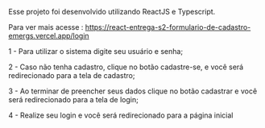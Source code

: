 Esse projeto foi desenvolvido utilizando ReactJS e Typescript.

Para ver mais acesse : https://react-entrega-s2-formulario-de-cadastro-emergs.vercel.app/login

1 - Para utilizar o sistema digite seu usuário e senha;

2 - Caso não tenha cadastro, clique no botão cadastre-se, e você será redirecionado para a tela de cadastro;

3 - Ao terminar de preencher seus dados clique no botão cadastrar e você será redirecionado para a tela de login;

4 - Realize seu login e você será redirecionado para a página inicial
